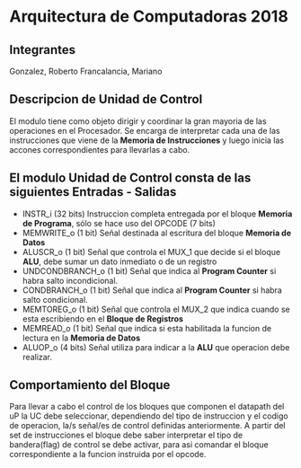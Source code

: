 # Arquitectura de Computadoras 2018
## Integrantes
Gonzalez, Roberto
Francalancia, Mariano

## Descripcion de Unidad de Control
 El modulo tiene como objeto dirigir y coordinar la gran mayoria de las operaciones en el Procesador. Se encarga de interpretar
 cada una de las instrucciones que viene de la **Memoria de Instrucciones** y luego inicia las accones correspondientes para llevarlas
 a cabo.
 ## El modulo Unidad de Control consta de las siguientes Entradas - Salidas
 
 * INSTR_i (32 bits) Instruccion completa entregada por el bloque **Memoria de Programa**, sólo se hace uso del OPCODE (7 bits)
 * MEMWRITE_o (1 bit) Señal destinada al escritura del bloque **Memoria de Datos**
 * ALUSCR_o (1 bit) Señal que controla el MUX_1 que decide si el bloque **ALU**, debe sumar un dato inmediato o de un registro
 * UNDCONDBRANCH_o (1 bit) Señal que indica al **Program Counter** si habra salto incondicional. 
 * CONDBRANCH_o (1 bit) Señal que indica al **Program Counter** si habra salto condicional. 
 * MEMTOREG_o (1 bit) Señal que controla el MUX_2 que indica cuando se esta escribiendo en el **Bloque de Registros**
 * MEMREAD_o (1 bit) Señal que indica si esta habilitada la funcion de lectura en la **Memoria de Datos**
 * ALUOP_o (4 bits) Señal utiliza para indicar a la **ALU** que operacion debe realizar.
 ## Comportamiento del Bloque
 Para llevar a cabo el control de los bloques que componen el datapath del uP la UC debe seleccionar, dependiendo del tipo
 de instruccion y el codigo de operacion, la/s señal/es de control definidas anteriormente.
  A partir del set de instrucciones el bloque debe saber interpretar el tipo de bandera(flag) de control se debe activar, 
  para asi comandar el bloque correspondiente a la funcion instruida por el opcode.
